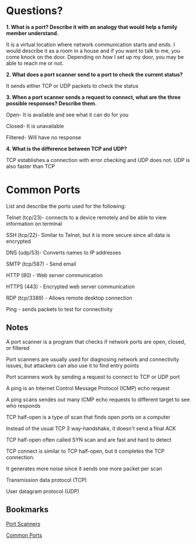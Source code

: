 # Questions?

**1. What is a port? Describe it with an analogy that would help a family member understand.**

It is a virtual location where network communication starts and ends. I would describe it as a room in a house and if you want to talk to me, you come knock on the door. Depending on how I set up my door, you may be able to reach me or not. 

**2. What does a port scanner send to a port to check the current status?**

It sends either TCP or UDP packets to check the status

**3. When a port scanner sends a request to connect, what are the three possible responses? Describe them.**

Open- It is available and see what it can do for you

Closed- It is unavailable 

Filtered- Will have no response

**4. What is the difference between TCP and UDP?**

TCP establishes a connection with error checking and UDP does not. UDP is also faster than TCP 

# Common Ports

List and describe the ports used for the following:

Telnet (tcp/23)- connects to a device remotely and be able to view information on terminal 

SSH (tcp/22)- Similar to Telnet, but it is more secure since all data is encrypted  

DNS (udp/53)- Converts names to IP addresses

SMTP (tcp/587) - Send email 

HTTP (80) - Web server communication

HTTPS (443) - Encrypted web server communication

RDP (tcp/3389) - Allows remote desktop connection 

Ping - sends packets to test for connectivity

## Notes

A port scanner is a program that checks if network ports are open, closed, or filtered

Port scanners are usually used for diagnosing network and connectivity issues, but attackers can also use it to find entry points

Port scanners work by sending a request to connect to TCP or UDP port

A ping is an Internet Control Message Protocol (ICMP) echo request

A ping scans sendes out many ICMP echo requests to different target to see who responds

TCP half-open is a type of scan that finds open ports on a computer

Instead of the usual TCP 3 way-handshake, it doesn't send a final ACK 

TCP half-open often called SYN scan and are fast and hard to detect

TCP connect is similar to TCP half-open, but it completes the TCP connection. 

It generates more noise since it sends one more packet per scan

Transmission data protocol (TCP)

User datagram protocol (UDP) 

## Bookmarks 

[Port Scanners](https://www.varonis.com/blog/port-scanning-techniques)

[Common Ports](https://www.professormesser.com/network-plus/n10-008/n10-008-video/common-ports-n10-008/)